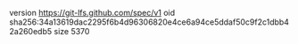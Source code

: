 version https://git-lfs.github.com/spec/v1
oid sha256:34a13619dac2295f6b4d96306820e4ce6a94ce5ddaf50c9f2c1dbb42a260edb5
size 5370
